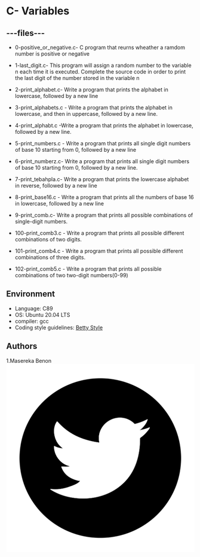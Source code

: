 
# C- Variables
## ---files---
 
- 0-positive_or_negative.c- C program that reurns wheather a ramdom number is positive or negative

- 1-last_digit.c- This program will assign a random number to the variable n each time it is executed. Complete the source code in order to print the last digit of the number stored in the variable n

- 2-print_alphabet.c- Write a program that prints the alphabet in lowercase, followed by a new line

- 3-print_alphabets.c - Write a program that prints the alphabet in lowercase, and then in uppercase, followed by a new line.
- 4-print_alphabt.c -Write a program that prints the alphabet in lowercase, followed by a new line.
- 5-print_numbers.c - Write a program that prints all single digit numbers of base 10 starting from 0, followed by a new line
- 6-print_numberz.c- Write a program that prints all single digit numbers of base 10 starting from 0, followed by a new line.
- 7-print_tebahpla.c- Write a program that prints the lowercase alphabet in reverse, followed by a new line
- 8-print_base16.c - Write a program that prints all the numbers of base 16 in lowercase, followed by a new line
- 9-print_comb.c- Write a program that prints all possible combinations of single-digit numbers.
- 100-print_comb3.c - Write a program that prints all possible different combinations of two digits.
- 101-print_comb4.c - Write a program that prints all possible different combinations of three digits.
- 102-print_comb5.c - Write a program that prints all possible combinations of two two-digit numbers(0-99)

## Environment
- Language: C89
- OS: Ubuntu 20.04 LTS
- compiler: gcc
- Coding style guidelines: [Betty Style](https://github.com/holbertonschool/Betty/wiki)

## Authors
1.Masereka Benon [<img src ="https://github.com/Benonking/images/blob/main/Black-icon-Twitter-logo-transparent-PNG.png">](https://twitter.com/BenonKing)

